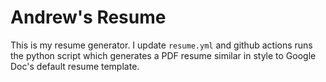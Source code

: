 # Andrew's Resume

This is my resume generator.  I update `resume.yml` and github actions runs the python script which generates a PDF resume similar in style to Google Doc's default resume template.
